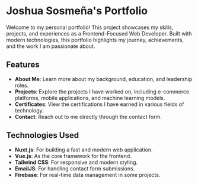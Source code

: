 # Joshua Sosmeña's Portfolio

Welcome to my personal portfolio! This project showcases my skills, projects, and experiences as a Frontend-Focused Web Developer. Built with modern technologies, this portfolio highlights my journey, achievements, and the work I am passionate about.

## Features

- **About Me**: Learn more about my background, education, and leadership roles.
- **Projects**: Explore the projects I have worked on, including e-commerce platforms, mobile applications, and machine learning models.
- **Certificates**: View the certifications I have earned in various fields of technology.
- **Contact**: Reach out to me directly through the contact form.

## Technologies Used

- **Nuxt.js**: For building a fast and modern web application.
- **Vue.js**: As the core framework for the frontend.
- **Tailwind CSS**: For responsive and modern styling.
- **EmailJS**: For handling contact form submissions.
- **Firebase**: For real-time data management in some projects.
